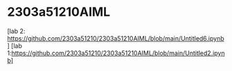 # 2303a51210AIML
[lab 2: https://github.com/2303a51210/2303a51210AIML/blob/main/Untitled6.ipynb]
[lab 1:https://github.com/2303a51210/2303a51210AIML/blob/main/Untitled2.ipynb]
